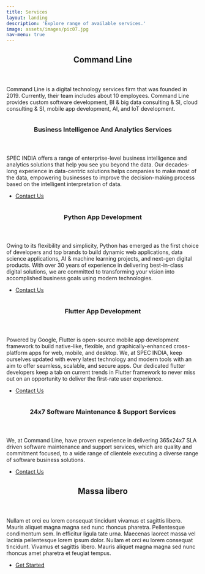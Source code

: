 ```yaml
---
title: Services
layout: landing
description: 'Explore range of available services.'
image: assets/images/pic07.jpg
nav-menu: true
---
```



<!-- Main -->
<div id="main">

<!-- One -->
<section id="one">
	<div class="inner">
		<header class="major">
			<h2>Command Line</h2>
		</header>
		<p>Command Line is a digital technology services firm that was founded in 2019. Currently, their team includes about 10 employees. Command Line provides custom software development, BI & big data consulting & SI, cloud consulting & SI, mobile app development, AI, and IoT development.</p>
	</div>
</section>

<!-- Two -->
<section id="two" class="spotlights">
	<section>
		<a href="generic.html" class="image">
			<img src="{% link assets/images/BI.png %}" alt="" style="box-shadow: 0 4px 8px 0 rgba(255, 255, 255, 0.2), 0 6px 20px 0 rgba(0, 0, 0, 0.19);border-radius: 25px;" data-position="center center" />
		</a>
		<div class="content">
			<div class="inner">
				<header class="major">
					<h3>Business Intelligence And Analytics Services</h3>
				</header>
				<p>SPEC INDIA offers a range of enterprise-level business intelligence and analytics solutions that help you see you beyond the data. Our decades-long experience in data-centric solutions helps companies to make most of the data, empowering businesses to improve the decision-making process based on the intelligent interpretation of data.</p>
				<ul class="actions">
					<li><a href="generic.html" class="button">Contact Us</a></li>
				</ul>
			</div>
		</div>
	</section>
	<section>
		<a href="generic.html" class="image">
			<img src="{% link assets/images/python.jpg %}" alt="" style="box-shadow: 0 4px 8px 0 rgba(255, 255, 255, 0.2), 0 6px 20px 0 rgba(0, 0, 0, 0.19);border-radius: 25px;" data-position="top center" />
		</a>
		<div class="content">
			<div class="inner">
				<header class="major">
					<h3>Python App Development</h3>
				</header>
				<p>Owing to its flexibility and simplicity, Python has emerged as the first choice of developers and top brands to build dynamic web applications, data science applications, AI & machine learning projects, and next-gen digital products. With over 30 years of experience in delivering best-in-class digital solutions, we are committed to transforming your vision into accomplished business goals using modern technologies.</p>
				<ul class="actions">
					<li><a href="generic.html" class="button">Contact Us</a></li>
				</ul>
			</div>
		</div>
	</section>
	<section>
		<a href="generic.html" class="image">
			<img src="{% link assets/images/flutter.png %}" alt="" style="box-shadow: 0 4px 8px 0 rgba(255, 255, 255, 0.2), 0 6px 20px 0 rgba(0, 0, 0, 0.19);border-radius: 25px;" data-position="25% 25%" />
		</a>
		<div class="content">
			<div class="inner">
				<header class="major">
					<h3>Flutter App Development</h3>
				</header>
				<p>Powered by Google, Flutter is open-source mobile app development framework to build native-like, flexible, and graphically-enhanced cross-platform apps for web, mobile, and desktop. We, at SPEC INDIA, keep ourselves updated with every latest technology and modern tools with an aim to offer seamless, scalable, and secure apps. Our dedicated flutter developers keep a tab on current trends in Flutter framework to never miss out on an opportunity to deliver the first-rate user experience.</p>
				<ul class="actions">
					<li><a href="generic.html" class="button">Contact Us</a></li>
				</ul>
			</div>
		</div>
	</section>
	<section>
		<a href="generic.html" class="image">
			<img src="{% link assets/images/software247.png %}" alt="" style="box-shadow: 0 4px 8px 0 rgba(255, 255, 255, 0.2), 0 6px 20px 0 rgba(0, 0, 0, 0.19);border-radius: 25px;" data-position="top center" />
		</a>
		<div class="content">
			<div class="inner">
				<header class="major">
					<h3>24x7 Software Maintenance & Support Services</h3>
				</header>
				<p>We, at Command Line, have proven experience in delivering 365x24x7 SLA driven software maintenance and support services, which are quality and commitment focused, to a wide range of clientele executing a diverse range of software business solutions.</p>
				<ul class="actions">
					<li><a href="generic.html" class="button">Contact Us</a></li>
				</ul>
			</div>
		</div>
	</section>
</section>


<!-- Three -->
<section id="three">
	<div class="inner">
		<header class="major">
			<h2>Massa libero</h2>
		</header>
		<p>Nullam et orci eu lorem consequat tincidunt vivamus et sagittis libero. Mauris aliquet magna magna sed nunc rhoncus pharetra. Pellentesque condimentum sem. In efficitur ligula tate urna. Maecenas laoreet massa vel lacinia pellentesque lorem ipsum dolor. Nullam et orci eu lorem consequat tincidunt. Vivamus et sagittis libero. Mauris aliquet magna magna sed nunc rhoncus amet pharetra et feugiat tempus.</p>
		<ul class="actions">
			<li><a href="generic.html" class="button next">Get Started</a></li>
		</ul>
	</div>
</section>

</div>
